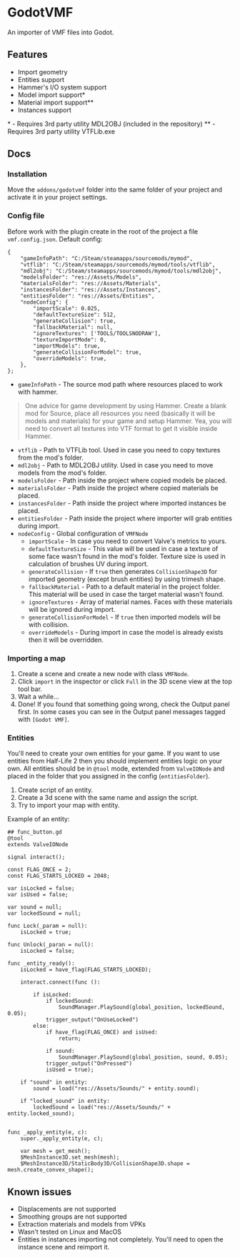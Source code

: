 
# GodotVMF
An importer of VMF files into Godot.

## Features
- Import geometry
- Entities support
- Hammer's I/O  system support
- Model import support*
- Material import support**
- Instances support

\* - Requires 3rd party utility MDL2OBJ (included in the repository)
\** - Requires 3rd party utility VTFLib.exe

## Docs
### Installation
Move the `addons/godotvmf` folder into the same folder of your project and activate it in your project settings.

### Config file
Before work with the plugin create in the root of the project a file `vmf.config.json`.
Default config:

    {
    	"gameInfoPath": "C:/Steam/steamapps/sourcemods/mymod",
    	"vtflib": "C:/Steam/steamapps/sourcemods/mymod/tools/vtflib",
    	"mdl2obj": "C:/Steam/steamapps/sourcemods/mymod/tools/mdl2obj",
    	"modelsFolder": "res://Assets/Models",
    	"materialsFolder": "res://Assets/Materials",
    	"instancesFolder": "res://Assets/Instances",
    	"entitiesFolder": "res://Assets/Entities",
    	"nodeConfig": {
    		"importScale": 0.025,
    		"defaultTextureSize": 512,
    		"generateCollision": true,
    		"fallbackMaterial": null,
    		"ignoreTextures": ['TOOLS/TOOLSNODRAW'],
    		"textureImportMode": 0,
    		"importModels": true,
    		"generateCollisionForModel": true,
    		"overrideModels": true,
    	},
    };
- `gameInfoPath` - The source mod path where resources placed to work with hammer.
> One advice for game development by using Hammer. Create a blank mod for Source, place all resources you need (basically it will be models and materials) for your game and setup Hammer. Yea, you will need to convert all textures into VTF format to get it visible inside Hammer.
- `vtflib` - Path to VTFLib tool. Used in case you need to copy textures from the mod's folder.
- `mdl2obj` - Path to MDL2OBJ utility. Used in case you need to move models from the mod's folder.
- `modelsFolder` - Path inside the project where copied models be placed.
- `materialsFolder` - Path inside the project where copied materials be placed.
- `instancesFolder` - Path inside the project where imported instances be placed.
- `entitiesFolder` - Path inside the project where importer will grab entities during import.
- `nodeConfig` - Global configuration of `VMFNode`
	- `importScale` - In case you need to convert Valve's metrics to yours.
	- `defaultTextureSize` - This value will be used in case a texture of some face wasn't found in the mod's folder. Texture size is used in calculation of brushes UV during import.
	- `generateCollision` - If `true` then generates `CollisionShape3D` for imported geometry (except brush entities) by using trimesh shape. 
	- `fallbackMaterial` - Path to a default material in the project folder. This material will be used in case the target material wasn't found.
	- `ignoreTextures` - Array of material names. Faces with these materials will be ignored during import.
	- `generateCollisionForModel` - If `true` then imported models will be with collision.
	- `overrideModels` - During import in case the model is already exists then it will be overridden.

### Importing a map
1. Create a scene and create a new node with class `VMFNode`. 
2. Click `import` in the inspector or click `Full` in the 3D scene view at the top tool bar.
3. Wait a while...
4. Done!
If you found that something going wrong, check the Output panel first. In some cases you can see in the Output panel messages tagged with `[Godot VMF]`. 

### Entities
You'll need to create your own entities for your game. If you want to use entities from Half-Life 2 then you should implement entities logic on your own.
All entities should be in `@tool` mode, extended from `ValveIONode` and placed in the folder that you assigned in the config (`entitiesFolder`).
1. Create script of an entity.
2. Create a 3d scene with the same name and assign the script.
3. Try to import your map with entity.

Example of an entity:
```gdscript
## func_button.gd
@tool
extends ValveIONode

signal interact();

const FLAG_ONCE = 2;
const FLAG_STARTS_LOCKED = 2048;

var isLocked = false;
var isUsed = false;

var sound = null;
var lockedSound = null;

func Lock(_param = null):
	isLocked = true;

func Unlock(_paran = null):
	isLocked = false;

func _entity_ready():
	isLocked = have_flag(FLAG_STARTS_LOCKED);

	interact.connect(func ():

		if isLocked:
			if lockedSound:
				SoundManager.PlaySound(global_position, lockedSound, 0.05);
			trigger_output("OnUseLocked")
		else:
			if have_flag(FLAG_ONCE) and isUsed:
				return;

			if sound:
				SoundManager.PlaySound(global_position, sound, 0.05);
			trigger_output("OnPressed")
			isUsed = true);

	if "sound" in entity:
		sound = load("res://Assets/Sounds/" + entity.sound);

	if "locked_sound" in entity:
		lockedSound = load("res://Assets/Sounds/" + entity.locked_sound);


func _apply_entity(e, c):
	super._apply_entity(e, c);

	var mesh = get_mesh();
	$MeshInstance3D.set_mesh(mesh);
	$MeshInstance3D/StaticBody3D/CollisionShape3D.shape = mesh.create_convex_shape();
```
 

## Known issues
- Displacements are not supported
- Smoothing groups are not supported
- Extraction materials and models from VPKs
- Wasn't tested on Linux and MacOS
- Entities in instances importing not completely. You'll need to open the instance scene and reimport it.


